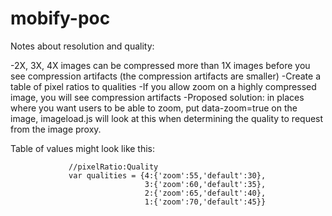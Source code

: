 # mobify-poc

Notes about resolution and quality:

-2X, 3X, 4X images can be compressed more than 1X images before you see compression artifacts (the compression artifacts are smaller)
-Create a table of pixel ratios to qualities
-If you allow zoom on a highly compressed image, you will see compression artifacts
-Proposed solution: in places where you want users to be able to zoom, put data-zoom=true on the image, imageload.js will look at this when determining the quality to request from the image proxy.

Table of values might look like this:

                 //pixelRatio:Quality
                 var qualities = {4:{'zoom':55,'default':30},
                                  3:{'zoom':60,'default':35},
                                  2:{'zoom':65,'default':40},
                                  1:{'zoom':70,'default':45}}

